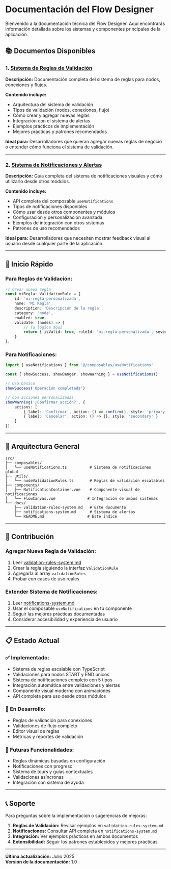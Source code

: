 # Documentación del Flow Designer

Bienvenido a la documentación técnica del Flow Designer. Aquí encontrarás información detallada sobre los sistemas y componentes principales de la aplicación.

## 📚 Documentos Disponibles

### 1. [Sistema de Reglas de Validación](./validation-rules-system.md)
**Descripción:** Documentación completa del sistema de reglas para nodos, conexiones y flujos.

**Contenido incluye:**
- Arquitectura del sistema de validación
- Tipos de validación (nodos, conexiones, flujo)
- Cómo crear y agregar nuevas reglas
- Integración con el sistema de alertas
- Ejemplos prácticos de implementación
- Mejores prácticas y patrones recomendados

**Ideal para:** Desarrolladores que quieran agregar nuevas reglas de negocio o entender cómo funciona el sistema de validación.

---

### 2. [Sistema de Notificaciones y Alertas](./notifications-system.md)
**Descripción:** Guía completa del sistema de notificaciones visuales y cómo utilizarlo desde otros módulos.

**Contenido incluye:**
- API completa del composable `useNotifications`
- Tipos de notificaciones disponibles
- Cómo usar desde otros componentes y módulos
- Configuración y personalización avanzada
- Ejemplos de integración con otros sistemas
- Patrones de uso recomendados

**Ideal para:** Desarrolladores que necesiten mostrar feedback visual al usuario desde cualquier parte de la aplicación.

---

## 🚀 Inicio Rápido

### Para Reglas de Validación:
```typescript
// Crear nueva regla
const miRegla: ValidationRule = {
    id: 'mi-regla-personalizada',
    name: 'Mi Regla',
    description: 'Descripción de la regla',
    category: 'node',
    enabled: true,
    validate: (nodes) => {
        // Tu lógica aquí
        return { isValid: true, ruleId: 'mi-regla-personalizada', severity: 'info' };
    }
};
```

### Para Notificaciones:
```typescript
import { useNotifications } from '@/composables/useNotifications'

const { showSuccess, showDanger, showWarning } = useNotifications()

// Uso básico
showSuccess('Operación completada')

// Con acciones personalizadas
showWarning('¿Confirmar acción?', {
    actions: [
        { label: 'Confirmar', action: () => confirm(), style: 'primary' },
        { label: 'Cancelar', action: () => {}, style: 'secondary' }
    ]
})
```

---

## 🔧 Arquitectura General

```
src/
├── composables/
│   └── useNotifications.ts          # Sistema de notificaciones global
├── utils/
│   └── nodeValidationRules.ts       # Reglas de validación escalables
├── components/
│   ├── NotificationContainer.vue    # Componente visual de notificaciones
│   └── FlowCanvas.vue              # Integración de ambos sistemas
└── docs/
    ├── validation-rules-system.md   # Este documento
    ├── notifications-system.md      # Sistema de alertas
    └── README.md                   # Este índice
```

---

## 🤝 Contribución

### Agregar Nueva Regla de Validación:
1. Leer [validation-rules-system.md](./validation-rules-system.md)
2. Crear la regla siguiendo la interfaz `ValidationRule`
3. Agregarla al array `validationRules`
4. Probar con casos de uso reales

### Extender Sistema de Notificaciones:
1. Leer [notifications-system.md](./notifications-system.md)
2. Usar el composable `useNotifications` en tu componente
3. Seguir las mejores prácticas documentadas
4. Considerar accesibilidad y experiencia de usuario

---

## 📋 Estado Actual

### ✅ Implementado:
- Sistema de reglas escalable con TypeScript
- Validaciones para nodos START y END únicos
- Sistema de notificaciones completo con 5 tipos
- Integración automática entre validaciones y alertas
- Componente visual moderno con animaciones
- API completa para uso desde otros módulos

### 🚧 En Desarrollo:
- Reglas de validación para conexiones
- Validaciones de flujo completo
- Editor visual de reglas
- Métricas y reportes de validación

### 🔮 Futuras Funcionalidades:
- Reglas dinámicas basadas en configuración
- Notificaciones con progreso
- Sistema de tours y guías contextuales
- Validaciones asíncronas
- Integración con sistema de ayuda

---

## 📞 Soporte

Para preguntas sobre la implementación o sugerencias de mejoras:

1. **Reglas de Validación:** Revisar ejemplos en `validation-rules-system.md`
2. **Notificaciones:** Consultar API completa en `notifications-system.md`
3. **Integración:** Ver ejemplos prácticos en ambos documentos
4. **Extensibilidad:** Seguir los patrones establecidos y mejores prácticas

---

**Última actualización:** Julio 2025  
**Versión de la documentación:** 1.0
